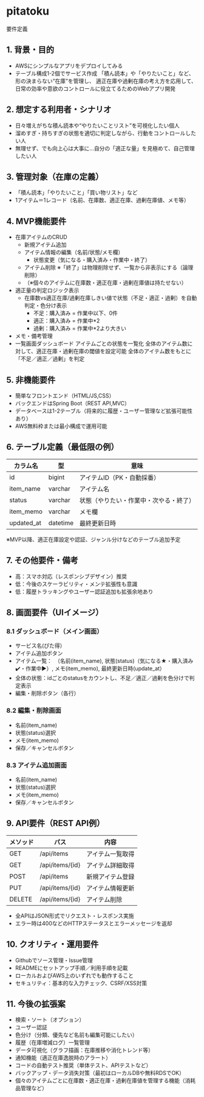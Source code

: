 # pitatoku
要件定義
## 1. 背景・目的
- AWSにシンプルなアプリをデプロイしてみる
- テーブル構成1-2個でサービス作成
  「積ん読本」や「やりたいこと」など、形の決まらない“在庫”を管理し、
  適正在庫や過剰在庫の考え方を応用して、日常の効率や意欲のコントロールに役立てるためのWebアプリ開発

## 2. 想定する利用者・シナリオ
- 日々増えがちな積ん読本や“やりたいことリスト”を可視化したい個人
- 溜めすぎ・持ちすぎの状態を適切に判定しながら、行動をコントロールしたい人
- 無理せず、でも向上心は大事に...自分の「適正な量」を見極めて、自己管理したい人

## 3. 管理対象（在庫の定義）
- 「積ん読本」「やりたいこと」「買い物リスト」など
- 1アイテム＝1レコード（名前、在庫数、適正在庫、過剰在庫値、メモ等）

## 4. MVP機能要件
- 在庫アイテムのCRUD
  - 新規アイテム追加
  - アイテム情報の編集（名前/状態/メモ欄）
    - 状態変更（気になる・購入済み・作業中・終了）
  - アイテム削除
    ※「終了」は物理削除せず、一覧から非表示にする（論理削除）
  - （※個々のアイテムに在庫数・適正在庫・過剰在庫値は持たせない）
- 適正量の判定ロジック表示
  - 在庫数vs適正在庫/過剰在庫しきい値で状態（不足・適正・過剰）を自動判定・色分け表示
    - 不足：購入済み = 作業中以下、0件
    - 適正：購入済み = 作業中*2
    - 過剰：購入済み = 作業中*2より大きい
- メモ・備考管理
- 一覧画面ダッシュボード
  アイテムごとの状態を一覧化
  全体のアイテム数に対して、適正在庫・過剰在庫の閾値を設定可能
  全体のアイテム数をもとに「不足／適正／過剰」を判定

## 5. 非機能要件
- 簡単なフロントエンド（HTML/JS,CSS）
- バックエンドはSpring Boot（REST API,MVC）
- データベースは1-2テーブル（将来的に履歴・ユーザー管理など拡張可能性あり）
- AWS無料枠または最小構成で運用可能

## 6. テーブル定義（最低限の例）
| カラム名       | 型       | 意味                     |
|---------------|----------|--------------------------|
| id            | bigint   | アイテムID（PK・自動採番） |
| item_name     | varchar  | アイテム名                |
| status        | varchar  | 状態（やりたい・作業中・次やる・終了）|
| item_memo     | varchar  | メモ欄                   |
| updated_at    | datetime | 最終更新日時             |
※MVP以降、適正在庫設定や認証、ジャンル分けなどのテーブル追加予定

## 7. その他要件・備考
- 高：スマホ対応（レスポンシブデザイン）推奨
- 低：今後のスケーラビリティ・メンテ拡張性も意識
- 低：履歴トラッキングやユーザー認証追加も拡張余地あり

## 8. 画面要件（UIイメージ）
### 8.1 ダッシュボード（メイン画面）
- サービス名(ぴた得）
- アイテム追加ボタン
- アイテム一覧：　（名前(item_name), 状態(status)（気になる★・購入済み✔️・作業中▶︎）, メモ(item_memo), 最終更新日時(update_at）
- 全体の状態：idごとのstatusをカウントし、不足／適正／過剰を色分けで判定表示
- 編集・削除ボタン（各行）

### 8.2 編集・削除画面
- 名前(item_name)
- 状態(status)選択
- メモ(item_memo)
- 保存／キャンセルボタン

### 8.3 アイテム追加画面
- 名前(item_name)
- 状態(status)選択
- メモ(item_memo)
- 保存／キャンセルボタン

## 9. API要件（REST API例）
| メソッド | パス               | 内容               |
|----------|--------------------|--------------------|
| GET      | /api/items         | アイテム一覧取得     |
| GET      | /api/items/{id}    | アイテム詳細取得     |
| POST     | /api/items         | 新規アイテム登録     |
| PUT      | /api/items/{id}    | アイテム情報更新     |
| DELETE   | /api/items/{id}    | アイテム削除         |

- 全APIはJSON形式でリクエスト・レスポンス実施
- エラー時は400などのHTTPステータスとエラーメッセージを返却

## 10. クオリティ・運用要件
- Githubでソース管理・Issue管理
- READMEにセットアップ手順／利用手順を記載
- ローカルおよびAWS上のいずれでも動作すること
- セキュリティ：基本的な入力チェック、CSRF/XSS対策

## 11. 今後の拡張案
- 検索・ソート（オプション）
- ユーザー認証
- 色分け（分類、優先など名前も編集可能にしたい）
- 履歴（在庫増減ログ）一覧管理
- データ可視化（グラフ描画：在庫推移や消化トレンド等）
- 通知機能（適正在庫逸脱時のアラート）
- コードの自動テスト推奨（単体テスト、APIテストなど）
- バックアップ・データ消失対策（最初はローカルDBや無料RDSでOK）
- 個々のアイテムごとに在庫数・適正在庫・過剰在庫値を管理する機能（消耗品管理など）
